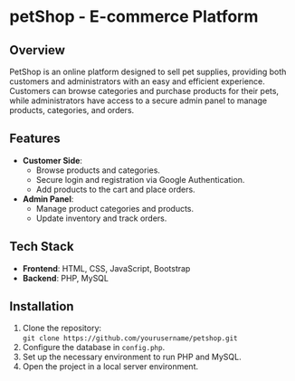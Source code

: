 # petShop - E-commerce Platform

## Overview
PetShop is an online platform designed to sell pet supplies, providing both customers and administrators with an easy and efficient experience. Customers can browse categories and purchase products for their pets, while administrators have access to a secure admin panel to manage products, categories, and orders.

## Features
- **Customer Side**: 
  - Browse products and categories.
  - Secure login and registration via Google Authentication.
  - Add products to the cart and place orders.
- **Admin Panel**: 
  - Manage product categories and products.
  - Update inventory and track orders.

## Tech Stack
- **Frontend**: HTML, CSS, JavaScript, Bootstrap
- **Backend**: PHP, MySQL

## Installation
1. Clone the repository:  
   `git clone https://github.com/yourusername/petshop.git`
2. Configure the database in `config.php`.
3. Set up the necessary environment to run PHP and MySQL.
4. Open the project in a local server environment.

